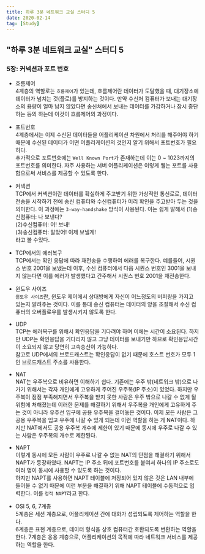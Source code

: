 ```yaml
---
title: 하루 3분 네트워크 교실 스터디 5
date: 2020-02-14
tag: [Study]
---
```


## "하루 3분 네트워크 교실" 스터디 5

### 5장: 커넥션과 포트 번호

- 흐름제어  
  4계층의 역할로는 `흐름제어`가 있는데, 흐름제어란 데이터가 도달했을 때, 대기장소에 데이터가 넘치는 것(플로)를 방지하는 것이다. 만약 수신처 컴퓨터가 보내는 대기장소의 용량이 얼마 남지 않았다면 송신처에서 보내는 데이터를 가감하거나 잠시 중단하는 등의 하는데 이것이 흐름제어의 과정이다.
  
- 포트번호  
  4계층에서는 이제 수신된 데이터들을 어플리케이션 차원에서 처리를 해주어야 하기 때문에 수신된 데이터가 어떤 어플리케이션의 것인지 알기 위해서 포트번호가 필요하다.  
  추가적으로 포트번호에는 `Well Known Port`가 존재하는데 이는 0 ~ 1023까지의 포트번호를 의미한다. 자주 사용하는 서버 어플리케이션은 이렇게 웰논 포트를 사용함으로써 서비스를 제공할 수 있도록 한다.
  
- 커넥션  
  TCP에서 커넥션이란 데이터를 확실하게 주고받기 위한 가상적인 통신로로, 데이터 전송을 시작하기 전에 송신 컴퓨터와 수신컴퓨터가 미리 확인을 주고받아 두는 것을 의미한다. 이 과정에는 `3-way-handshake` 방식이 사용된다. 이는 쉽게 말해서 (1)송신컴퓨터: 나 보낸다?  
  (2)수신컴퓨터: 어! 보내!  
  (3)송신컴퓨터: 알았어! 이제 보낼게!  
  라고 볼 수있다.
  
- TCP에서의 에러복구  
  TCP에서는 확인 응답에 따라 재전송을 수행하여 에러를 복구한다. 예를들어, 시퀀스 번호 2001을 보냈는데 이후, 수신 컴퓨터에서 다음 시퀀스 번호인 3001을 보내지 않는다면 이를 에러가 발생헀다고 간주해서 시퀀스 번호 2001을 재전송한다.
  
- 윈도우 사이즈  
  `윈도우 사이즈`란, 윈도우 제어에서 상대방에게 자신이 어느정도의 버퍼량을 가지고 있는지 알려주는 것이다. 이를 통대 송신 컴퓨터는 데이터의 양을 조절해서 수신 컴퓨터의 오버플로우를 발생시키지 않도록 한다.
  
- UDP  
  TCP는 에러복구를 위해서 확인응답을 기다려야 하며 이에는 시간이 소요된다. 하지만 UDP는 확인응답을 기다리지 않고 그냥 데이터를 보내기만 하므로 확인응답시간이 소요되지 않고 당연히 고속송신이 가능하다.  
  참고로 UDP에서의 브로드캐스트는 확인응답이 없기 때문에 호스트 번호가 모두 1인 브로드캐스트 주소를 사용한다.
  
- NAT  
  NAT는 우주복으로 비유하면 이해하기 쉽다. 기존에는 우주 밖(네트워크 밖)으로 나가기 위해서는 각자 개인에게 고유하게 주어진 우주복(IP 주소)이 있었다. 하지만 우주복이 점점 부족해지면서 우주복을 받지 못한 사람은 우주 밖으로 나갈 수 없게 될 위험에 처해졌는데 이러한 문제를 해결하기 위해서 우주복을 개인에게 고유하게 주는 것이 아니라 우주선 입구에 공용 우주복을 걸어놓은 것이다. 이제 모든 사람은 그 공용 우주복을 입고 우주에 나갈 수 있게 되는데 이런 역할을 하는 게 NAT이다.
  하지만 NAT에서도 공용 우주복 개수에 제한이 있기 때문에 동시에 우주로 나갈 수 있는 사람은 우주복의 개수로 제한된다.
  
- NAPT  
  이렇게 동시에 모든 사람이 우주로 나갈 수 없는 NAT의 단점을 해결하기 위해서 NAPT가 등장하였다. NAPT는 IP 주소 뒤에 포트번호를 붙여서 하나의 IP 주소로도 여러 명이 동시에 사용할 수 있도록 하는 것이다.  
  하지만 NAPT를 사용하면 NAPT 테이블에 저장되어 있지 않은 것은 LAN 내부에 들어올 수 없기 때문에 이런 부분을 해결하기 위해 NAPT 테이블에 수동적으로 입력한다. 이를 `정적 NAPT`라고 한다.
  
- OSI 5, 6, 7계층  
  5계층은 세션 계층으로, 어플리케이션 간에 대화가 성립되도록 제어하는 역할을 한다.  
  6계층은 표현 계층으로, 데이터 형식을 상호 컴퓨터간 호환되도록 변환하는 역할을 한다.
  7계층은 응용 계층으로, 어플리케이션의 목적에 따라 네트워크 서비스를 제공하는 역할을 한다.